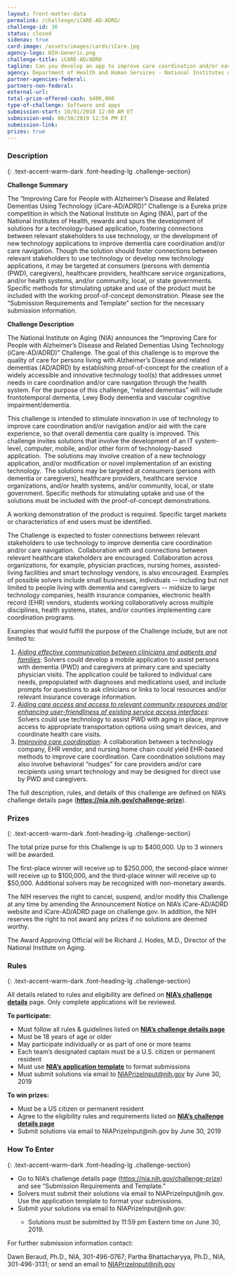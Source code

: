 ```yaml
---
layout: front-matter-data
permalink: /challenge/iCARE-AD-ADRD/
challenge-id: 36
status: closed
sidenav: true
card-image: /assets/images/cards/iCare.jpg
agency-logo: NIH-Generic.png
challenge-title: iCARE-AD/ADRD
tagline: Can you develop an app to improve care coordination and/or navigation for persons with dementia?
agency: Department of Health and Human Services - National Institutes of Health
partner-agencies-federal: 
partners-non-federal: 
external-url:
total-prize-offered-cash: $400,000
type-of-challenge: Software and apps
submission-start: 10/01/2018 12:00 AM ET
submission-end: 06/30/2019 11:59 PM ET
submission-link:  
prizes: true
---
```



<!-- Description start -->
### Description
{: .text-accent-warm-dark .font-heading-lg .challenge-section}
<p><strong>Challenge Summary</strong></p>
<p>The &ldquo;Improving Care for People with Alzheimer&rsquo;s Disease and Related Dementias Using Technology (iCare-AD/ADRD)&rdquo; Challenge is a Eureka prize competition in which the National Institute on Aging (NIA), part of the National Institutes of Health, rewards and spurs the development of solutions for a technology-based application, fostering connections between relevant stakeholders to use technology, or the development of new technology applications to improve dementia care coordination and/or care navigation. Though the solution should foster connections between relevant stakeholders to use technology or develop new technology applications, it may be targeted at consumers (persons with dementia (PWD), caregivers), healthcare providers, healthcare service organizations, and/or health systems, and/or community, local, or state governments. Specific methods for stimulating uptake and use of the product must be included with the working proof-of-concept demonstration. Please see the &ldquo;Submission Requirements and Template&rdquo; section for the necessary submission information.</p>
<p><strong>Challenge Description</strong></p>
<p>The National Institute on Aging (NIA) announces the &ldquo;Improving Care for People with Alzheimer&rsquo;s Disease and Related Dementias Using Technology (iCare-AD/ADRD)&rdquo; Challenge. The goal of this challenge is to improve the quality of care for persons living with Alzheimer&rsquo;s Disease and related dementias (AD/ADRD) by establishing proof-of-concept for the creation of a widely accessible and innovative technology tool(s) that addresses unmet needs in care coordination and/or care navigation through the health system. For the purpose of this challenge, &ldquo;related dementias&rdquo; will include frontotemporal dementia, Lewy Body dementia and vascular cognitive impairment/dementia.</p>
<p>This challenge is intended to stimulate innovation in use of technology to improve care coordination and/or navigation and/or aid with the care experience, so that overall dementia care quality is improved. This challenge invites solutions that involve the development of an IT system-level, computer, mobile, and/or other form of technology-based application.&nbsp; The solutions may involve creation of a new technology application, and/or modification or novel implementation of an existing technology. &nbsp;The solutions may be targeted at consumers (persons with dementia or caregivers), healthcare providers, healthcare service organizations, and/or health systems, and/or community, local, or state government. Specific methods for stimulating uptake and use of the solutions must be included with the proof-of-concept demonstrations.</p>
<p>A working demonstration of the product is required. Specific target markets or characteristics of end users must be identified.</p>
<p>The Challenge is expected to foster connections between relevant stakeholders to use technology to improve dementia care coordination and/or care navigation. &nbsp;Collaboration with and connections between relevant healthcare stakeholders are encouraged. Collaboration across organizations, for example, physician practices, nursing homes, assisted-living facilities and smart technology vendors, is also encouraged. Examples of possible solvers include small businesses, individuals -- including but not limited to people living with dementia and caregivers -- midsize to large technology companies, health insurance companies, electronic health record (EHR) vendors, students working collaboratively across multiple disciplines, health systems, states, and/or counties implementing care coordination programs.</p>
<p>Examples that would fulfill the purpose of the Challenge include, but are not limited to:</p>
<ol>
<li><em><span style="text-decoration: underline;">Aiding effective communication between clinicians and patients and families</span></em>: Solvers could develop a mobile application to assist persons with dementia (PWD) and caregivers at primary care and specialty physician visits. The application could be tailored to individual care needs, prepopulated with diagnoses and medications used, and include prompts for questions to ask clinicians or links to local resources and/or relevant insurance coverage information.</li>
<li><em><span style="text-decoration: underline;">Aiding care access and access to relevant community resources and/or enhancing user-friendliness of existing service access interfaces</span></em>: Solvers could use technology to assist PWD with aging in place, improve access to appropriate transportation options using smart devices, and coordinate health care visits.</li>
<li><em><span style="text-decoration: underline;">Improving care coordination</span></em>: A collaboration between a technology company, EHR vendor, and nursing home chain could yield EHR-based methods to improve care coordination. Care coordination solutions may also involve behavioral &ldquo;nudges&rdquo; for care providers and/or care recipients using smart technology and may be designed for direct use by PWD and caregivers.</li>
</ol>
<p>The full description, rules, and details of this challenge are defined on NIA&rsquo;s challenge details page (<strong><a href="https://nia.nih.gov/challenge-prize" target="_blank" rel="noopener">https://nia.nih.gov/challenge-prize</a></strong>).</p>

<!-- Prizes start -->
### Prizes
{: .text-accent-warm-dark .font-heading-lg .challenge-section}
<p>The total prize purse for this Challenge is up to $400,000. Up to 3 winners will be awarded.</p>
<p>The first-place winner will receive up to $250,000, the second-place winner will receive up to $100,000, and the third-place winner will receive up to $50,000. Additional solvers may be recognized with non-monetary awards.</p>
<p>The NIH reserves the right to cancel, suspend, and/or modify this Challenge at any time by amending the Announcement Notice on NIA&rsquo;s iCare-AD/ADRD website and iCare-AD/ADRD page on challenge.gov. In addition, the NIH reserves the right to not award any prizes if no solutions are deemed worthy.</p>
<p>The Award Approving Official will be Richard J. Hodes, M.D., Director of the National Institute on Aging.</p>

<!-- Rules start -->
### Rules 
{: .text-accent-warm-dark .font-heading-lg .challenge-section}
<p>All details related to rules and eligibility are defined on&nbsp;<strong><a href="https://nia.nih.gov/challenge-prize">NIA&rsquo;s challenge details</a></strong>&nbsp;page. Only complete applications will be reviewed.</p>
<p><strong>To participate:</strong></p>
<ul>
<li>Must follow all rules &amp; guidelines listed on <strong><a href="https://nia.nih.gov/challenge-prize" target="_blank" rel="noopener">NIA&rsquo;s challenge details page</a></strong></li>
<li>Must be 18 years of age or older</li>
<li>May participate individually or as part of one or more teams</li>
<li>Each team&rsquo;s designated captain must be a U.S. citizen or permanent resident</li>
<li>Must use <strong><a href="https://www.nia.nih.gov/icare-ad-adrd-eureka-prize-submission-template" target="_blank" rel="noopener">NIA&rsquo;s&nbsp;application template</a></strong>&nbsp;to format submissions</li>
<li>Must submit solutions via email to <a href="mailto:NIAPrizeInput@nih.gov" target="_blank" rel="noopener">NIAPrizeInput@nih.gov</a> by June 30, 2019</li>
</ul>
<p><strong>To win prizes:</strong></p>
<ul>
<li>Must be a US citizen or permanent resident</li>
<li>Agree to the eligibility rules and requirements listed on <strong><a href="https://nia.nih.gov/challenge-prize" target="_blank" rel="noopener">NIA&rsquo;s challenge details page</a></strong></li>
<li>Submit solutions via email to NIAPrizeInput@nih.gov by June 30, 2019</li>
</ul>

<!--  How To Enter start -->
### How To Enter
{: .text-accent-warm-dark .font-heading-lg .challenge-section}
<ul type="disc">
<li>Go to NIA&rsquo;s challenge details page (<a href="https://nia.nih.gov/challenge-prize" target="_blank" rel="noopener">https://nia.nih.gov/challenge-prize</a>) and see &ldquo;Submission Requirements and Template.&rdquo;</li>
<li>Solvers must submit their solutions via email to NIAPrizeInput@nih.gov. Use the application template to format your submissions.</li>
<li>Submit your solutions via email to NIAPrizeInput@nih.gov:</li>
<ul type="circle">
<li>Solutions must be submitted by 11:59 pm Eastern time on June 30, 2019.</li>
</ul>
</ul>
<p>For further submission information contact:</p>
<p>Dawn Beraud, Ph.D., NIA, 301-496-0767; Partha Bhattacharyya, Ph.D., NIA, 301-496-3131; or send an email to&nbsp;<a href="mailto:NIAPrizeInput@nih.gov" target="_blank" rel="noopener">NIAPrizeInput@nih.gov</a></p>
